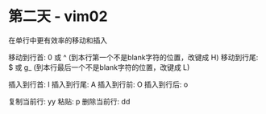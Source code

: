 # 第二天 - vim02
在单行中更有效率的移动和插入

移动到行首: 0 或 ^  (到本行第一个不是blank字符的位置，改键成 H)
移动到行尾: $ 或 g_ (到本行最后一个不是blank字符的位置，改键成 L)

插入到行首: I
插入到行尾: A
插入到行前: O
插入到行后: o

复制当前行: yy
粘贴: p
删除当前行: dd